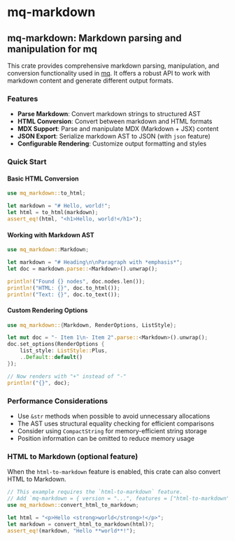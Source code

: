 # mq-markdown

## mq-markdown: Markdown parsing and manipulation for mq

This crate provides comprehensive markdown parsing, manipulation, and conversion
functionality used in [mq](https://github.com/harehare/mq). It offers a robust
API to work with markdown content and generate different output formats.

### Features

- **Parse Markdown**: Convert markdown strings to structured AST
- **HTML Conversion**: Convert between markdown and HTML formats
- **MDX Support**: Parse and manipulate MDX (Markdown + JSX) content
- **JSON Export**: Serialize markdown AST to JSON (with `json` feature)
- **Configurable Rendering**: Customize output formatting and styles

### Quick Start

#### Basic HTML Conversion

```rust
use mq_markdown::to_html;

let markdown = "# Hello, world!";
let html = to_html(markdown);
assert_eq!(html, "<h1>Hello, world!</h1>");
```

#### Working with Markdown AST

```rust
use mq_markdown::Markdown;

let markdown = "# Heading\n\nParagraph with *emphasis*";
let doc = markdown.parse::<Markdown>().unwrap();

println!("Found {} nodes", doc.nodes.len());
println!("HTML: {}", doc.to_html());
println!("Text: {}", doc.to_text());
```

#### Custom Rendering Options

```rust
use mq_markdown::{Markdown, RenderOptions, ListStyle};

let mut doc = "- Item 1\n- Item 2".parse::<Markdown>().unwrap();
doc.set_options(RenderOptions {
    list_style: ListStyle::Plus,
    ..Default::default()
});

// Now renders with "+" instead of "-"
println!("{}", doc);
```

### Performance Considerations

- Use `&str` methods when possible to avoid unnecessary allocations
- The AST uses structural equality checking for efficient comparisons
- Consider using `CompactString` for memory-efficient string storage
- Position information can be omitted to reduce memory usage

### HTML to Markdown (optional feature)

When the `html-to-markdown` feature is enabled, this crate can also convert HTML to Markdown.

```rust
// This example requires the `html-to-markdown` feature.
// Add `mq-markdown = { version = "...", features = ["html-to-markdown"] }` to your Cargo.toml.
use mq_markdown::convert_html_to_markdown;

let html = "<p>Hello <strong>world</strong>!</p>";
let markdown = convert_html_to_markdown(html)?;
assert_eq!(markdown, "Hello **world**!");
```
